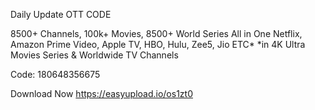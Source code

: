 Daily Update OTT CODE

8500+ Channels, 100k+ Movies, 8500+ World Series
All in One Netflix, Amazon Prime Video, Apple TV, HBO, Hulu, Zee5, Jio ETC* *in 4K Ultra Movies Series & Worldwide TV Channels

Code: 180648356675

Download Now https://easyupload.io/os1zt0
